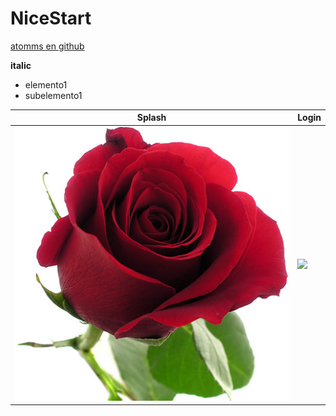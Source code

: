 # NiceStart
[atomms en github](https://github.com/atomms)

**italic**

* elemento1
* subelemento1

Splash | Login
-------|--------
![](img/flor.jpg) | ![](img/cuidados_calend.jpg)